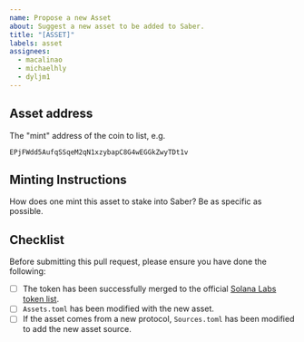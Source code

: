 ```yaml
---
name: Propose a new Asset
about: Suggest a new asset to be added to Saber.
title: "[ASSET]"
labels: asset
assignees:
  - macalinao
  - michaelhly
  - dyljm1
---
```


## Asset address

The "mint" address of the coin to list, e.g.

`EPjFWdd5AufqSSqeM2qN1xzybapC8G4wEGGkZwyTDt1v`

## Minting Instructions

How does one mint this asset to stake into Saber? Be as specific as possible.

## Checklist

Before submitting this pull request, please ensure you have done the following:

- [ ] The token has been successfully merged to the official [Solana Labs token list](https://github.com/solana-labs/token-list).
- [ ] `Assets.toml` has been modified with the new asset.
- [ ] If the asset comes from a new protocol, `Sources.toml` has been modified to add the new asset source.
